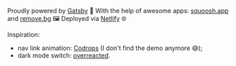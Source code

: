 Proudly powered by [Gatsby](https://www.gatsbyjs.org/) 🚀
With the help of awesome apps: [squoosh.app](https://squoosh.app) and [remove.bg](https://www.remove.bg/) 🖼️
Deployed via [Netlify](https://www.netlify.com/) 🌐

Inspiration:
- nav link animation: [Codrops](https://tympanus.net/codrops/) (I don't find the demo anymore 😅);
- dark mode switch: [overreacted](https://overreacted.io/).
